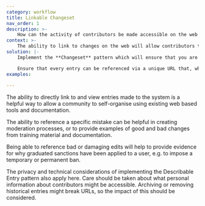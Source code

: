 ```yaml
---
category: workflow
title: Linkable Changeset
nav_order: 1
description: >-
    How can the activity of contributors be made accessible on the web to allow them to be referenced and discussed on social media or in emails, wiki pages and blog posts?
context: >-
    The ability to link to changes on the web will allow contributors to use a range of existing communication tools to help them coordinate their work.
solution: |-
    Implement the **Changeset** pattern which will ensure that you are capturing a unique identifier and useful context for each entry.

    Ensure that every entry can be referenced via a unique URL that, when visited, delivers a web page that provides a useful summary of the metadata. Expose those URLs in the system e.g via a **Track Changes** view.
examples:
    
---
```


The ability to directly link to and view entries made to the system is a helpful way to allow a community to self-organise using existing web based tools and documentation.

The ability to reference a specific mistake can be helpful in creating moderation processes, or to provide examples of good and bad changes from training material and documentation.

Being able to reference bad or damaging edits will help to provide evidence for why graduated sanctions have been applied to a user, e.g. to impose a temporary or permanent ban.

The privacy and technical considerations of implementing the Describable Entry pattern also apply here. Care should be taken about what personal information about contributors might be accessible. Archiving or removing historical entries might break URLs, so the impact of this should be considered.
